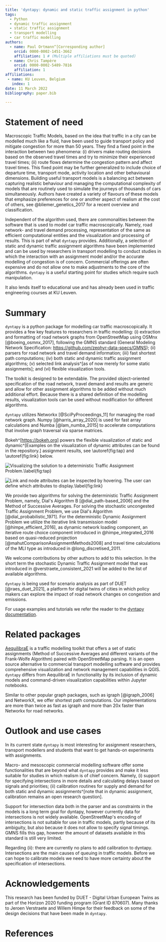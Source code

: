```yaml
---
title: 'dyntapy: dynamic and static traffic assignment in python'
tags:
  - Python
  - dynamic traffic assignment
  - static traffic assignment
  - transport modelling
  - car traffic modelling
authors:
  - name: Paul Ortmann^[Corresponding author]
    orcid: 0000-0002-1451-3662
    affiliation: 1 # (Multiple affiliations must be quoted)
  - name: Chris Tampère
    orcid: 0000-0002-5489-7816
    affiliation: 1
affiliations:
 - name: KU Leuven, Belgium
   index: 1
date: 11 March 2022
bibliography: paper.bib

---
```


# Statement of need

Macroscopic Traffic Models, based on the idea that traffic in a city can be modelled much like a fluid, have been used to guide transport policy and mitigate congestion for more than 50 years.
They find a fixed point in the interaction between two phenomena: (i) drivers make routing decisions based on the observed travel times and try to minimize their experienced travel times; (ii) route flows determine the congestion pattern and affect travel times. This fixed point may be further generalized to include choice of departure time, transport mode, activity location and other behavioural dimensions.
Building useful transport models is a balancing act between capturing realistic behaviour and managing the computational complexity of models that are routinely used to simulate the journeys of thousands of cars simultaneously.
Authors have created a variety of flavours of these models that emphasize preferences for one or another aspect of realism at the cost of others, see @bliemer_genetics_2017 for a recent overview and classification.

Independent of the algorithm used, there are commonalities between the software that is used to model car traffic macroscopically. Namely, road network- and travel demand processing, representation of the same as efficient computational entities and the visualization and processing of results.
This is part of what `dyntapy` provides. Additionally, a selection of static and dynamic traffic assignment algorithms have been implemented and can be used by researchers in transport modelling to conduct studies in which the interaction with an assignment model and/or the accurate modelling of congestion is of concern. Commercial offerings are often expensive and do not allow one to make adjustments to the core of the algorithms. `dyntapy` is a useful starting point for studies which require such manipulation.

It also lends itself to educational use and has already been used in traffic engineering courses at KU Leuven.

# Summary

`dyntapy` is a python package for modelling car traffic macroscopically. It provides a few key features to researchers in traffic modelling:
(i) extraction and formatting of road network graphs from OpenStreetMap using OSMnx [@boeing_osmnx_2017], following the GMNS standard (General Modeling Network Specification: https://github.com/zephyr-data-specs/GMNS); (ii) parsers for road network and travel demand information; (iii) fast shortest path computations; (iv) both static and dynamic traffic assignment algorithms; (v) selected link analysis^[as of now merely for some static assignments]; and (vi) flexible visualization tools.

The toolkit is designed to be extendable. The provided object-oriented specification of the road network, travel demand and results are generic and allow for other assignment algorithms to be added without much additional effort.
Because there is a shared definition of the modelling results, visualization tools can be used without modification for different algorithms.

`dyntapy` utilizes Networkx [@SciPyProceedings_11] for managing the road network graph. Numpy [@harris_array_2020] is used for fast array calculations and Numba [@lam_numba_2015] to accelerate computations that involve graph traversal via sparse matrices.

Bokeh^[https://bokeh.org] powers the flexible visualization of static and dynamic^[Examples on the visualization of dynamic attributes can be found in the repository.] assignment results, see \autoref{fig:tap} and \autoref{fig:link} below.


![Visualizing the solution to a deterministic Traffic Assignment Problem.\label{fig:tap}](figures/assignment_dial_b.png)

![Link and node attributes can be inspected by hovering. The user can define which attributes to display.\label{fig:link}](figures/od_flow_reconstruction.png)

We provide two algorithms for solving the deterministic Traffic Assignment Problem, namely, Dial's Algorithm B [@dial_path-based_2006] and the Method of Successive Averages. For solving the stochastic uncongested Traffic Assignment Problem, we use Dial's Algorithm [@dial_probabilistic_1971].
For the deterministic Dynamic Assignment Problem we utilize the iterative link transmission model [@himpe_efficient_2016], as dynamic network loading component, an iterative route choice component introduced in @himpe_integrated_2016 based on quasi-reduced projection [@mahutComparisonAssignmentMethods2008] and travel time calculations of the MLI type as introduced in @long_discretised_2011. 


We welcome contributions by other authors to add to this selection.
In the short term the stochastic Dynamic Traffic Assignment model that was introduced in @verstraete_consistent_2021 will be added to the list of available algorithms.

`dyntapy` is being used for scenario analysis as part of DUET [@raes_duet_2021], a platform for digital twins of cities in which policy makers can explore the impact of road network changes on congestion and emissions. 

For usage examples and tutorials we refer the reader to the [dyntapy documentation](https://dyntapy.readthedocs.io).

# Related packages

[AequilibraE](http://aequilibrae.com/python/latest/)
is a traffic modelling toolkit that offers a set of static assignments (Method of Successive Averages and different variants of the Frank-Wolfe Algorithm) paired with OpenStreetMap parsing. It is an open source alternative to commercial transport modelling software and provides comprehensive visualization and network management capabilities in QGIS.
`dyntapy` differs from AequilibraE in functionality by its inclusion of dynamic models and command-driven visualization capabilities within Jupyter notebooks.

Similar to other popular graph packages, such as igraph [@igraph_2006] and NetworkX, we offer shortest path computations. Our implementations are more than twice as fast as igraph and more than 20x faster than Networkx for road networks.

# Outlook and use cases

In its current state `dyntapy` is most interesting for assignment researchers, transport modellers and students that want to get hands-on experiments with assignments. 

Macro- and mesoscopic commercial modelling software offer some functionalities that are beyond what `dyntapy` provides and make it less suitable for studies in which realism is of chief concern.  Namely, (i) support for specifying intersections in more details and calculating delays based on signals and priorities; (ii) calibration routines for supply and demand for both static and dynamic assignments^[note that in dynamic assignment, calibration remains an open research question]. 

Support for intersection data both in the parser and as constraints in the models is a long term goal for dyntapy, however currently data for intersections is not widely available.
OpenStreetMap's encoding of intersections is not suitable for use in traffic models, partly because of its ambiguity, but also because it does not allow to specify signal timings.
GMNS fills this gap, however the amount of datasets available in this standard is still very limited.

Regarding (ii): there are currently no plans to add calibration to dyntapy. Intersections are the main causes of queuing in traffic models. Before we can hope to calibrate models we need to have more certainty about the specification of intersections.

# Acknowledgements

This research has been funded by DUET - Digital Urban European Twins as part of the Horizon 2020 funding program (Grant ID 870607). 
Many thanks to Jeroen Verstraete and Willem Himpe for their feedback on some of the design decisions that have been made in `dyntapy`.

# References
